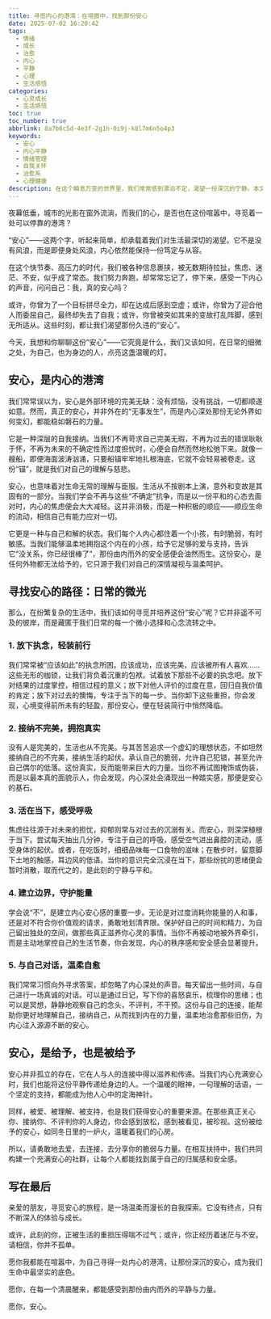 ```yaml
---
title: 寻觅内心的港湾：在喧嚣中，找到那份安心
date: 2025-07-02 16:20:42
tags:
  - 情绪
  - 成长
  - 治愈
  - 内心
  - 平静
  - 心理
  - 生活感悟
categories:
  - 心灵成长
  - 生活感悟
toc: true
toc_number: true
abbrlink: 8a7b6c5d-4e3f-2g1h-0i9j-k8l7m6n5o4p3
keywords:
  - 安心
  - 内心平静
  - 情绪管理
  - 自我关怀
  - 治愈系
  - 心理健康
description: 在这个瞬息万变的世界里，我们常常感到漂泊不定，渴望一份深沉的宁静。本文将带你一同探索“安心”的真谛，它不仅仅是外在的平静，更是内心深处那份稳固的力量。让我们一起学习如何放下焦虑，接纳不完美，在日常点滴中，为自己筑起一座温暖的港湾。
---
```


夜幕低垂，城市的光影在窗外流淌，而我们的心，是否也在这份喧嚣中，寻觅着一处可以停靠的港湾？

“安心”——这两个字，听起来简单，却承载着我们对生活最深切的渴望。它不是没有风浪，而是即便身处风浪，内心依然能保持一份笃定与从容。

在这个快节奏、高压力的时代，我们被各种信息裹挟，被无数期待拉扯，焦虑、迷茫、不安，似乎成了常态。我们努力奔跑，却常常忘记了，停下来，感受一下内心的声音，问问自己：我，真的安心吗？

或许，你曾为了一个目标拼尽全力，却在达成后感到空虚；或许，你曾为了迎合他人而委屈自己，最终却失去了自我；或许，你曾被突如其来的变故打乱阵脚，感到无所适从。这些时刻，都让我们渴望那份久违的“安心”。

今天，我想和你聊聊这份“安心”——它究竟是什么，我们又该如何，在日常的细微之处，为自己，也为身边的人，点亮这盏温暖的灯。

## 安心，是内心的港湾

我们常常误以为，安心是外部环境的完美无缺：没有烦恼，没有挑战，一切都顺遂如意。然而，真正的安心，并非外在的“无事发生”，而是内心深处那份无论外界如何变幻，都能稳如磐石的力量。

它是一种深层的自我接纳。当我们不再苛求自己完美无瑕，不再为过去的错误耿耿于怀，不再为未来的不确定性而过度担忧时，心便会自然而然地松弛下来。就像一艘船，即便海面波涛汹涌，只要船锚牢牢地扎根海底，它就不会轻易被卷走。这份“锚”，就是我们对自己的理解与慈悲。

安心，也意味着对生命无常的理解与臣服。生活从不按剧本上演，意外和变故是其固有的一部分。当我们学会不再与这些“不确定”抗争，而是以一份平和的心态去面对时，内心的焦虑便会大大减轻。这并非消极，而是一种积极的顺应——顺应生命的流动，相信自己有能力应对一切。

它更是一种与自己和解的状态。我们每个人内心都住着一个小孩，有时脆弱，有时敏感。当我们能够温柔地拥抱这个内在的小孩，给予它足够的爱与支持，告诉它“没关系，你已经很棒了”，那份由内而外的安全感便会油然而生。这份安心，是任何外物都无法给予的，它只源于我们对自己的深情凝视与温柔呵护。

## 寻找安心的路径：日常的微光

那么，在纷繁复杂的生活中，我们该如何寻觅并培养这份“安心”呢？它并非遥不可及的彼岸，而是藏匿于我们日常的每一个微小选择和心念流转之中。

### 1. 放下执念，轻装前行

我们常常被“应该如此”的执念所困。应该成功，应该完美，应该被所有人喜欢……这些无形的枷锁，让我们背负着沉重的包袱。试着放下那些不必要的执念吧。放下对结果的过度掌控，相信过程的意义；放下对他人评价的过度在意，回归自我价值的肯定；放下对过去的懊悔，专注于当下的每一步。当你卸下这些重担，你会发现，心境变得前所未有的轻盈，那份安心，便在轻装简行中悄然降临。

### 2. 接纳不完美，拥抱真实

没有人是完美的，生活也从不完美。与其苦苦追求一个虚幻的理想状态，不如坦然接纳自己的不完美，接纳生活的起伏。承认自己的脆弱，允许自己犯错，甚至允许自己偶尔的低落。这份真实，反而能带来巨大的力量。当你不再试图掩饰或伪装，而是以最本真的面貌示人，你会发现，内心深处会涌现出一种踏实感，那便是安心的基石。

### 3. 活在当下，感受呼吸

焦虑往往源于对未来的担忧，抑郁则常与对过去的沉溺有关。而安心，则深深植根于当下。尝试每天抽出几分钟，专注于自己的呼吸，感受空气进出鼻腔的流动，感受身体的起伏。或者，在吃饭时，细细品味每一口食物的滋味；在散步时，留意脚下土地的触感，耳边风的低语。当你的意识完全沉浸在当下，那些纷扰的思绪便会暂时消散，取而代之的，是此刻的宁静与平和。

### 4. 建立边界，守护能量

学会说“不”，是建立内心安心感的重要一步。无论是对过度消耗你能量的人和事，还是对不符合你价值观的请求，勇敢地划清界限。保护好自己的时间和精力，为自己留出独处的空间，做那些真正滋养你心灵的事情。当你不再被动地被外界牵引，而是主动地掌控自己的生活节奏，你会发现，内心的秩序感和安全感会显著提升。

### 5. 与自己对话，温柔自愈

我们常常习惯向外寻求答案，却忽略了内心深处的声音。每天留出一些时间，与自己进行一场真诚的对话。可以是通过日记，写下你的喜怒哀乐，梳理你的思绪；也可以是冥想，静静地观察自己的念头，不评判，不干预。这份与自己的连接，能帮助你更好地理解自己，接纳自己，从而找到内在的力量，温柔地治愈那些旧伤，为内心注入源源不断的安心。

## 安心，是给予，也是被给予

安心并非孤立的存在，它在人与人的连接中得以滋养和传递。当我们内心充满安心时，我们也能将这份平静传递给身边的人。一个温暖的眼神，一句理解的话语，一个坚定的支持，都能成为他人心中的定海神针。

同样，被爱、被理解、被支持，也是我们获得安心的重要来源。在那些真正关心你、接纳你、不评判你的人身边，你会感到放松，感到被看见，被珍视。这份被给予的安心，如同冬日里的一炉火，温暖着我们的心房。

所以，请勇敢地去爱，去连接，去分享你的脆弱与力量。在相互扶持中，我们共同构建一个充满安心的社群，让每个人都能找到属于自己的归属感和安全感。

## 写在最后

亲爱的朋友，寻觅安心的旅程，是一场温柔而漫长的自我探索。它没有终点，只有不断深入的体验与成长。

或许，此刻的你，正被生活的重担压得喘不过气；或许，你正经历着迷茫与不安。请相信，你并不孤单。

愿你我都能在喧嚣中，为自己寻得一处内心的港湾，让那份深沉的安心，成为我们生命中最坚实的底色。

愿你，在每一个清晨醒来，都能感受到那份由内而外的平静与力量。

愿你，安心。
